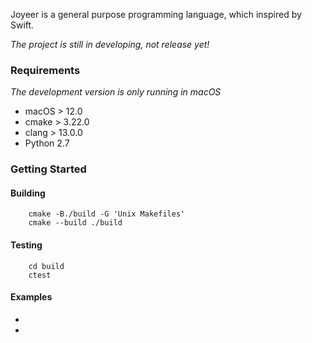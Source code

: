 Joyeer is a general purpose programming language, which inspired by Swift.

*The project is still in developing, not release yet!* 


### Requirements

*The development version is only running in macOS*

- macOS > 12.0
- cmake > 3.22.0
- clang > 13.0.0
- Python 2.7

### Getting Started

#### Building

```shell
    cmake -B./build -G 'Unix Makefiles'
    cmake --build ./build
```

#### Testing

```shell
    cd build
    ctest
```

#### Examples

- [quick sort in joyeer]: /tests/leetcode/quick_sort.joyeer
- [more language examples]: /test/basis